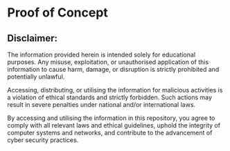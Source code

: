 # Proof of Concept

## Disclaimer:

The information provided herein is intended solely for educational purposes. Any misuse, exploitation, or unauthorised application of this information to cause harm, damage, or disruption is strictly prohibited and potentially unlawful.

Accessing, distributing, or utilising the information for malicious activities is a violation of ethical standards and strictly forbidden. Such actions may result in severe penalties under national and/or international laws.

By accessing and utilising the information in this repository, you agree to comply with all relevant laws and ethical guidelines, uphold the integrity of computer systems and networks, and contribute to the advancement of cyber security practices.